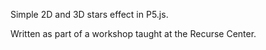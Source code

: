 Simple 2D and 3D stars effect in P5.js.

Written as part of a workshop taught at the Recurse Center.
